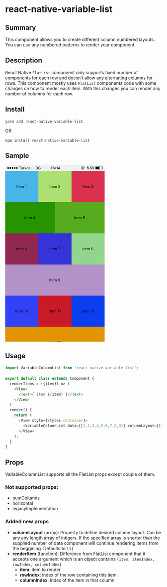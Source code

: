 # react-native-variable-list
## **Summary**

This component allows you to create different column numbered layouts. You can use any numbered patterns to render your component.

## **Description**

React Native `FlatList` component only supports fixed number of components for each row and doesn't allow any alternating columns for rows. This component mostly uses `FlatList` components code with some changes on how to render each item. With this changes you can render any number of columns for each row.

## **Install**

    yarn add react-native-variable-list

OR

    npm install react-native-variable-list

## **Sample**

![Sample](./sample/screenshot.png)

## **Usage**
```javascript
import VariableColumnList from 'react-native-variable-list';

export default class extends Component {
  renderItems = ({item}) => (
    <View>
      <Text>{`item ${item}`}</Text>
    </View>
  )
  render() {
    return (
      <View style={styles.container}>
        <VariableColumnList data={[1,2,3,4,5,6,7,8,9]} columnLayout={[1,2]} keyExtractor={(item) => item} />
      </View>
    );
  }
}
```

## **Props**

VariableColumnList supports all the FlatList props except couple of them.

### Not supported props:
  - numColumns
  - horizontal
  - legacyImplementation

### Added new props
  - **columnLayout** (array): Property to define desired column layout. Can be any any length array of intigers. If the specified array is shorter than the supplied number of data component will continue rendering items from the beggining. Defaults to `[1]`
  - **renderItem** (function): Difference from FlatList component that it accepts one argument which is an object contains `{item, itemIndex, rowIndex, columnIndex}`
    - **item**: item to render
    - **rowIndex**: index of the row containing this item
    - **columnIndex**: index of the item in that column
